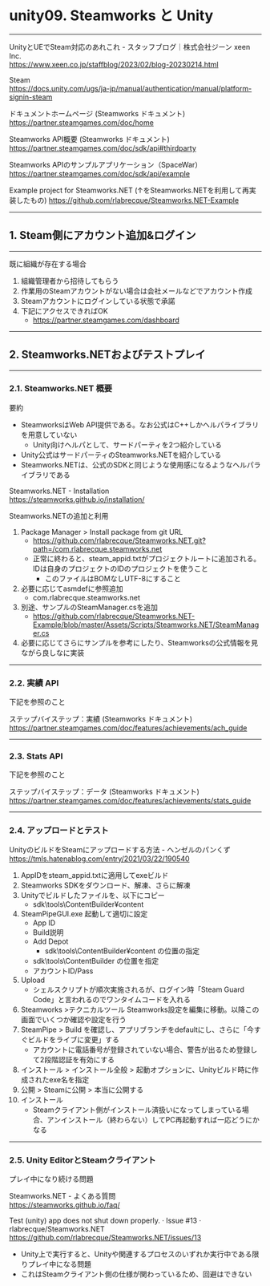 # unity09. Steamworks と Unity
________________________________________
UnityとUEでSteam対応のあれこれ - スタッフブログ｜株式会社ジーン xeen Inc.  
https://www.xeen.co.jp/staffblog/2023/02/blog-20230214.html

Steam  
https://docs.unity.com/ugs/ja-jp/manual/authentication/manual/platform-signin-steam

ドキュメントホームページ (Steamworks ドキュメント)  
https://partner.steamgames.com/doc/home

Steamworks API概要 (Steamworks ドキュメント)  
https://partner.steamgames.com/doc/sdk/api#thirdparty

Steamworks APIのサンプルアプリケーション（SpaceWar）  
https://partner.steamgames.com/doc/sdk/api/example

Example project for Steamworks.NET (↑をSteamworks.NETを利用して再実装したもの)
https://github.com/rlabrecque/Steamworks.NET-Example

________________________________________
## 1. Steam側にアカウント追加&ログイン
________________________________________
既に組織が存在する場合

1. 組織管理者から招待してもらう
2. 作業用のSteamアカウントがない場合は会社メールなどでアカウント作成
3. Steamアカウントにログインしている状態で承諾
4. 下記にアクセスできればOK
    - https://partner.steamgames.com/dashboard

________________________________________
## 2. Steamworks.NETおよびテストプレイ
________________________________________
### 2.1. Steamworks.NET 概要

要約

- SteamworksはWeb API提供である。なお公式はC++しかヘルパライブラリを用意していない
    - Unity向けヘルパとして、サードパーティを2つ紹介している
- Unity公式はサードパーティのSteamworks.NETを紹介している
- Steamworks.NETは、公式のSDKと同じような使用感になるようなヘルパライブラリである

Steamworks.NET - Installation  
https://steamworks.github.io/installation/

Steamworks.NETの追加と利用

1. Package Manager > Install package from git URL
    - https://github.com/rlabrecque/Steamworks.NET.git?path=/com.rlabrecque.steamworks.net
    - 正常に終わると、steam_appid.txtがプロジェクトルートに追加される。IDは自身のプロジェクトのIDのプロジェクトを使うこと
        - このファイルはBOMなしUTF-8にすること
2. 必要に応じてasmdefに参照追加
    - com.rlabrecque.steamworks.net
3. 別途、サンプルのSteamManager.csを追加
    - https://github.com/rlabrecque/Steamworks.NET-Example/blob/master/Assets/Scripts/Steamworks.NET/SteamManager.cs
4. 必要に応じてさらにサンプルを参考にしたり、Steamworksの公式情報を見ながら良しなに実装

________________________________________
### 2.2. 実績 API

下記を参照のこと

ステップバイステップ：実績 (Steamworks ドキュメント)  
https://partner.steamgames.com/doc/features/achievements/ach_guide

________________________________________
### 2.3. Stats API

下記を参照のこと

ステップバイステップ：データ (Steamworks ドキュメント)  
https://partner.steamgames.com/doc/features/achievements/stats_guide

________________________________________
### 2.4. アップロードとテスト

UnityのビルドをSteamにアップロードする方法 - ヘンゼルのパンくず  
https://tmls.hatenablog.com/entry/2021/03/22/190540

1. AppIDをsteam_appid.txtに適用してexeビルド
2. Steamworks SDKをダウンロード、解凍、さらに解凍
3. Unityでビルドしたファイルを、以下にコピー
    - sdk\tools\ContentBuilder¥content
4. SteamPipeGUI.exe 起動して適切に設定
    - App ID
    - Build説明
    - Add Depot
        - sdk\tools\ContentBuilder¥content の位置の指定
    - sdk\tools\ContentBuilder の位置を指定
    - アカウントID/Pass
5. Upload
    - シェルスクリプトが順次実施されるが、ログイン時「Steam Guard Code」と言われるのでワンタイムコードを入れる
6. Steamworks >テクニカルツール Steamworks設定を編集に移動。以降この画面でいくつか確認や設定を行う
7. SteamPipe > Build を確認し、アプリブランチをdefaultにし、さらに「今すぐビルドをライブに変更」する
    - アカウントに電話番号が登録されていない場合、警告が出るため登録して2段階認証を有効にする
8. インストール > インストール全般 > 起動オプションに、Unityビルド時に作成されたexe名を指定
9. 公開 > Steamに公開 > 本当に公開する
10. インストール
    - Steamクライアント側がインストール済扱いになってしまっている場合、アンインストール（終わらない）してPC再起動すれば一応どうにかなる

________________________________________
### 2.5. Unity EditorとSteamクライアント

プレイ中になり続ける問題

Steamworks.NET - よくある質問  
https://steamworks.github.io/faq/

Test (unity) app does not shut down properly. · Issue #13 · rlabrecque/Steamworks.NET  
https://github.com/rlabrecque/Steamworks.NET/issues/13

- Unity上で実行すると、Unityや関連するプロセスのいずれか実行中である限りプレイ中になる問題
- これはSteamクライアント側の仕様が関わっているため、回避はできない